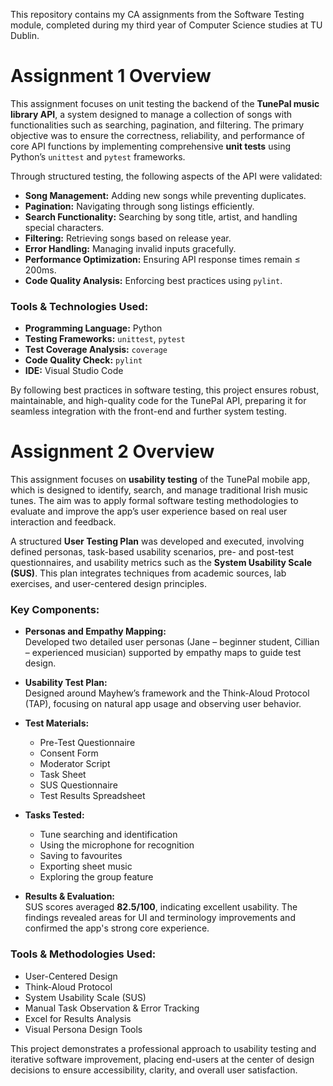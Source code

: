 This repository contains my CA assignments from the Software Testing module, completed during my third year of Computer Science studies at TU Dublin. 

# Assignment 1 Overview

This assignment focuses on unit testing the backend of the **TunePal music library API**, a system designed to manage a collection of songs with functionalities such as searching, pagination, and filtering. The primary objective was to ensure the correctness, reliability, and performance of core API functions by implementing comprehensive **unit tests** using Python’s `unittest` and `pytest` frameworks.  

Through structured testing, the following aspects of the API were validated: 

- **Song Management:** Adding new songs while preventing duplicates.  
- **Pagination:** Navigating through song listings efficiently.  
- **Search Functionality:** Searching by song title, artist, and handling special characters.  
- **Filtering:** Retrieving songs based on release year.  
- **Error Handling:** Managing invalid inputs gracefully.  
- **Performance Optimization:** Ensuring API response times remain ≤ 200ms.  
- **Code Quality Analysis:** Enforcing best practices using `pylint`.  

### Tools & Technologies Used:

- **Programming Language:** Python  
- **Testing Frameworks:** `unittest`, `pytest`  
- **Test Coverage Analysis:** `coverage`  
- **Code Quality Check:** `pylint`  
- **IDE:** Visual Studio Code  

By following best practices in software testing, this project ensures robust, maintainable, and high-quality code for the TunePal API, preparing it for seamless integration with the front-end and further system testing.

# Assignment 2 Overview

This assignment focuses on **usability testing** of the TunePal mobile app, which is designed to identify, search, and manage traditional Irish music tunes. The aim was to apply formal software testing methodologies to evaluate and improve the app’s user experience based on real user interaction and feedback.

A structured **User Testing Plan** was developed and executed, involving defined personas, task-based usability scenarios, pre- and post-test questionnaires, and usability metrics such as the **System Usability Scale (SUS)**. This plan integrates techniques from academic sources, lab exercises, and user-centered design principles.

### Key Components:

- **Personas and Empathy Mapping:**  
  Developed two detailed user personas (Jane – beginner student, Cillian – experienced musician) supported by empathy maps to guide test design.

- **Usability Test Plan:**  
  Designed around Mayhew’s framework and the Think-Aloud Protocol (TAP), focusing on natural app usage and observing user behavior.

- **Test Materials:**  
  - Pre-Test Questionnaire  
  - Consent Form  
  - Moderator Script  
  - Task Sheet  
  - SUS Questionnaire  
  - Test Results Spreadsheet

- **Tasks Tested:**  
  - Tune searching and identification  
  - Using the microphone for recognition  
  - Saving to favourites  
  - Exporting sheet music  
  - Exploring the group feature

- **Results & Evaluation:**  
  SUS scores averaged **82.5/100**, indicating excellent usability. The findings revealed areas for UI and terminology improvements and confirmed the app's strong core experience.

### Tools & Methodologies Used:

- User-Centered Design
- Think-Aloud Protocol
- System Usability Scale (SUS)
- Manual Task Observation & Error Tracking
- Excel for Results Analysis  
- Visual Persona Design Tools

This project demonstrates a professional approach to usability testing and iterative software improvement, placing end-users at the center of design decisions to ensure accessibility, clarity, and overall user satisfaction.

